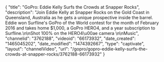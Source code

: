 {
    "title": "GoPro: Eddie Kelly Surfs the Crowds at Snapper Rocks",
    "description": "Join Eddie Kelly at Snapper Rocks on the Gold Coast in Queensland, Australia as he gets a unique prospective inside the barrel. Eddie won Surfline's GoPro of the World contest for the month of February 2016 and takes home $1,000, a GoPro HERO4, and a year subscription to Surfline.\n\nShot 100% on the HERO4\u00ae camera \n\nMusic",
    "channelid": "3762188",
    "videoid": "66173932",
    "date_created": "1465045202",
    "date_modified": "1474392667",
    "type": "captivate",
    "layout": "channelVideo",
    "url": "\/gopro\/gopro-eddie-kelly-surfs-the-crowds-at-snapper-rocks\/3762188-66173932"
}